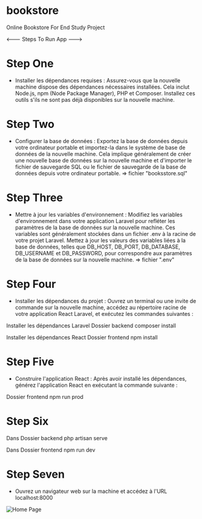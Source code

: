 # bookstore

Online Bookstore For End Study Project

<--- Steps To Run App --->

# Step One

- Installer les dépendances requises : Assurez-vous que la nouvelle machine dispose des dépendances nécessaires installées. Cela inclut Node.js, npm (Node Package Manager), PHP et Composer. Installez ces outils s'ils ne sont pas déjà disponibles sur la nouvelle machine.

# Step Two

- Configurer la base de données : Exportez la base de données depuis votre ordinateur portable et importez-la dans le système de base de données de la nouvelle machine. Cela implique généralement de créer une nouvelle base de données sur la nouvelle machine et d'importer le fichier de sauvegarde SQL ou le fichier de sauvegarde de la base de données depuis votre ordinateur portable.
  => fichier "booksstore.sql"

# Step Three

- Mettre à jour les variables d'environnement : Modifiez les variables d'environnement dans votre application Laravel pour refléter les paramètres de la base de données sur la nouvelle machine. Ces variables sont généralement stockées dans un fichier .env à la racine de votre projet Laravel. Mettez à jour les valeurs des variables liées à la base de données, telles que DB_HOST, DB_PORT, DB_DATABASE, DB_USERNAME et DB_PASSWORD, pour correspondre aux paramètres de la base de données sur la nouvelle machine.
  => fichier ".env"

# Step Four

- Installer les dépendances du projet : Ouvrez un terminal ou une invite de commande sur la nouvelle machine, accédez au répertoire racine de votre application React Laravel, et exécutez les commandes suivantes :

Installer les dépendances Laravel Dossier backend
composer install

Installer les dépendances React Dossier frontend
npm install

# Step Five

- Construire l'application React : Après avoir installé les dépendances, générez l'application React en exécutant la commande suivante :

Dossier frontend
npm run prod

# Step Six

Dans Dossier backend
php artisan serve

Dans Dossier frontend
npm run dev

# Step Seven

- Ouvrez un navigateur web sur la machine et accédez à l'URL localhost:8000

![Home Page ]("./main.png")
